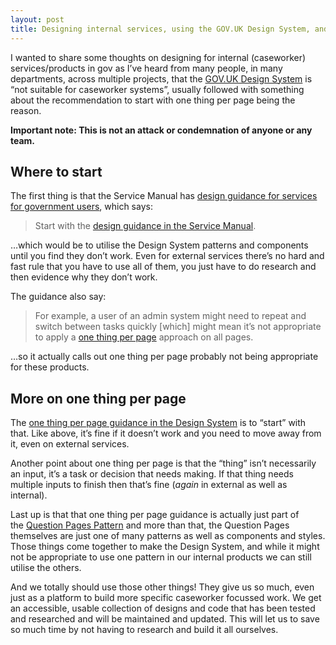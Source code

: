 ```yaml
---
layout: post
title: Designing internal services, using the GOV.UK Design System, and one thing per page
---
```


I wanted to share some thoughts on designing for internal (caseworker) services/products in gov as I’ve heard from many people, in many departments, across multiple projects, that the [GOV.UK Design System](https://design-system.service.gov.uk/) is “not suitable for caseworker systems”, usually followed with something about the recommendation to start with one thing per page being the reason.

**Important note:
This is not an attack or condemnation of anyone or any team.**

## Where to start

The first thing is that the Service Manual has [design guidance for services for government users](https://www.gov.uk/service-manual/design/services-for-government-users), which says:

> Start with the [design guidance in the Service Manual](https://www.gov.uk/service-manual/design).

…which would be to utilise the Design System patterns and components until you find they don’t work. Even for external services there’s no hard and fast rule that you have to use all of them, you just have to do research and then evidence why they don’t work.

The guidance also say:

> For example, a user of an admin system might need to repeat and switch between tasks quickly [which] might mean it’s not appropriate to apply a [one thing per page](https://www.gov.uk/service-manual/design/form-structure#start-with-one-thing-per-page) approach on all pages.

…so it actually calls out one thing per page probably not being appropriate for these products.

## More on one thing per page

The [one thing per page guidance in the Design System](https://design-system.service.gov.uk/patterns/question-pages/#start-by-asking-one-question-per-page) is to “start” with that. Like above, it’s fine if it doesn’t work and you need to move away from it, even on external services.

Another point about one thing per page is that the “thing” isn’t necessarily an input, it’s a task or decision that needs making. If that thing needs multiple inputs to finish then that’s fine (*again* in external as well as internal).

Last up is that that one thing per page guidance is actually just part of the [Question Pages Pattern](https://design-system.service.gov.uk/patterns/question-pages/) and more than that, the Question Pages themselves are just one of many patterns as well as components and styles. Those things come together to make the Design System, and while it might not be appropriate to use one pattern in our internal products we can still utilise the others.

And we totally should use those other things! They give us so much, even just as a platform to build more specific caseworker focussed work. We get an accessible, usable collection of designs and code that has been tested and researched and will be maintained and updated. This will let us to save so much time by not having to research and build it all ourselves.
